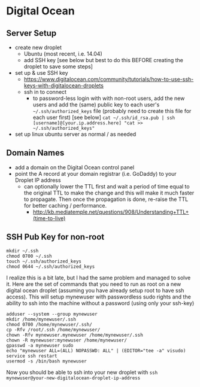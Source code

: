 # Digital Ocean

## Server Setup

- create new droplet
  - Ubuntu (most recent, i.e. 14.04)
  - add SSH key [see below but best to do this BEFORE creating the droplet to save some steps]
- set up & use SSH key
  - https://www.digitalocean.com/community/tutorials/how-to-use-ssh-keys-with-digitalocean-droplets
  - ssh in to connect
    - to password-less login with with non-root users, add the new users and add the (same) public key to each user's `~/.ssh/authorized_keys` file (probably need to create this file for each user first) [see below]
      `cat ~/.ssh/id_rsa.pub | ssh [username]@[your.ip.address.here] "cat >> ~/.ssh/authorized_keys"`
- set up linux ubuntu server as normal / as needed


## Domain Names

- add a domain on the Digital Ocean control panel
- point the A record at your domain registrar (i.e. GoDaddy) to your Droplet IP address
  - can optionally lower the TTL first and wait a period of time equal to the original TTL to make the change and this will make it much faster to propagate. Then once the propagation is done, re-raise the TTL for better caching / performance.
    - http://kb.mediatemple.net/questions/908/Understanding+TTL+(time-to-live)


## SSH Pub Key for non-root

```
mkdir ~/.ssh
chmod 0700 ~/.ssh
touch ~/.ssh/authorized_keys
chmod 0644 ~/.ssh/authorized_keys
```

I realize this is a bit late, but I had the same problem and managed to solve it. Here are the set of commands that you need to run as root on a new digital ocean droplet (assuming you have already setup root to have ssh access). This will setup mynewuser with passwordless sudo rights and the ability to ssh into the machine without a password (using only your ssh-key)
```
adduser --system --group mynewuser
mkdir /home/mynewuser/.ssh
chmod 0700 /home/mynewuser/.ssh/
cp -Rfv /root/.ssh /home/mynewuser/
chown -Rfv mynewuser.mynewuser /home/mynewuser/.ssh
chown -R mynewuser:mynewuser /home/mynewuser/
gpasswd -a mynewuser sudo
echo "mynewuser ALL=(ALL) NOPASSWD: ALL" | (EDITOR="tee -a" visudo)
service ssh restart
usermod -s /bin/bash mynewuser
```

Now you should be able to ssh into your new droplet with
`ssh mynewuser@your-new-digitalocean-droplet-ip-address`